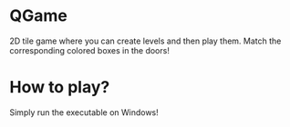 # QGame
2D tile game where you can create levels and then play them. Match the corresponding colored boxes in the doors! 

# How to play?
Simply run the executable on Windows!
